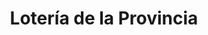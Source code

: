 ---
title: "Lotería de la Provincia"
url: /jose-leon-suarez/loteria-de-la-provincia-diagonal-55-gonzalez/
shop: lotería
---